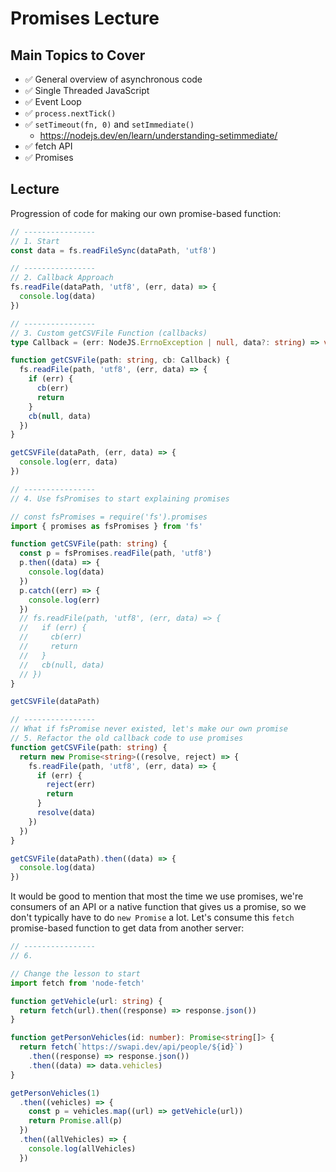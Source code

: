 # Promises Lecture

## Main Topics to Cover

- ✅ General overview of asynchronous code
- ✅ Single Threaded JavaScript
- ✅ Event Loop
- ✅ `process.nextTick()`
- ✅ `setTimeout(fn, 0)` and `setImmediate()`
  - https://nodejs.dev/en/learn/understanding-setimmediate/
- ✅ fetch API
- ✅ Promises

## Lecture

Progression of code for making our own promise-based function:

```ts
// ----------------
// 1. Start
const data = fs.readFileSync(dataPath, 'utf8')

// ----------------
// 2. Callback Approach
fs.readFile(dataPath, 'utf8', (err, data) => {
  console.log(data)
})

// ----------------
// 3. Custom getCSVFile Function (callbacks)
type Callback = (err: NodeJS.ErrnoException | null, data?: string) => void

function getCSVFile(path: string, cb: Callback) {
  fs.readFile(path, 'utf8', (err, data) => {
    if (err) {
      cb(err)
      return
    }
    cb(null, data)
  })
}

getCSVFile(dataPath, (err, data) => {
  console.log(err, data)
})

// ----------------
// 4. Use fsPromises to start explaining promises

// const fsPromises = require('fs').promises
import { promises as fsPromises } from 'fs'

function getCSVFile(path: string) {
  const p = fsPromises.readFile(path, 'utf8')
  p.then((data) => {
    console.log(data)
  })
  p.catch((err) => {
    console.log(err)
  })
  // fs.readFile(path, 'utf8', (err, data) => {
  //   if (err) {
  //     cb(err)
  //     return
  //   }
  //   cb(null, data)
  // })
}

getCSVFile(dataPath)

// ----------------
// What if fsPromise never existed, let's make our own promise
// 5. Refactor the old callback code to use promises
function getCSVFile(path: string) {
  return new Promise<string>((resolve, reject) => {
    fs.readFile(path, 'utf8', (err, data) => {
      if (err) {
        reject(err)
        return
      }
      resolve(data)
    })
  })
}

getCSVFile(dataPath).then((data) => {
  console.log(data)
})
```

It would be good to mention that most the time we use promises, we're consumers of an API or a native function that gives us a promise, so we don't typically have to do `new Promise` a lot. Let's consume this `fetch` promise-based function to get data from another server:

```ts
// ----------------
// 6.

// Change the lesson to start
import fetch from 'node-fetch'

function getVehicle(url: string) {
  return fetch(url).then((response) => response.json())
}

function getPersonVehicles(id: number): Promise<string[]> {
  return fetch(`https://swapi.dev/api/people/${id}`)
    .then((response) => response.json())
    .then((data) => data.vehicles)
}

getPersonVehicles(1)
  .then((vehicles) => {
    const p = vehicles.map((url) => getVehicle(url))
    return Promise.all(p)
  })
  .then((allVehicles) => {
    console.log(allVehicles)
  })
```
